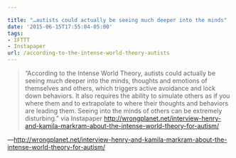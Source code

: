 ```yaml
---

title: "…autists could actually be seeing much deeper into the minds"
date: '2015-06-15T17:55:04-05:00'
tags:
- IFTTT
- Instapaper
url: /according-to-the-intense-world-theory-autists
---
```

<blockquote>&ldquo;According to the Intense World Theory, autists could actually be seeing much deeper into the minds, thoughts and emotions of themselves and others, which triggers active avoidance and lock down behaviors. It also requires the ability to simulate others as if you where them and to extrapolate to where their thoughts and behaviors are leading them. Seeing into the minds of others can be extremely disturbing.&rdquo; via Instapaper <a href="http://wrongplanet.net/interview-henry-and-kamila-markram-about-the-intense-world-theory-for-autism/" target="_blank">http://wrongplanet.net/interview-henry-and-kamila-markram-about-the-intense-world-theory-for-autism/</a></blockquote>&#8212;<a href="http://wrongplanet.net/interview-henry-and-kamila-markram-about-the-intense-world-theory-for-autism/" target="_blank">http://wrongplanet.net/interview-henry-and-kamila-markram-about-the-intense-world-theory-for-autism/</a>
